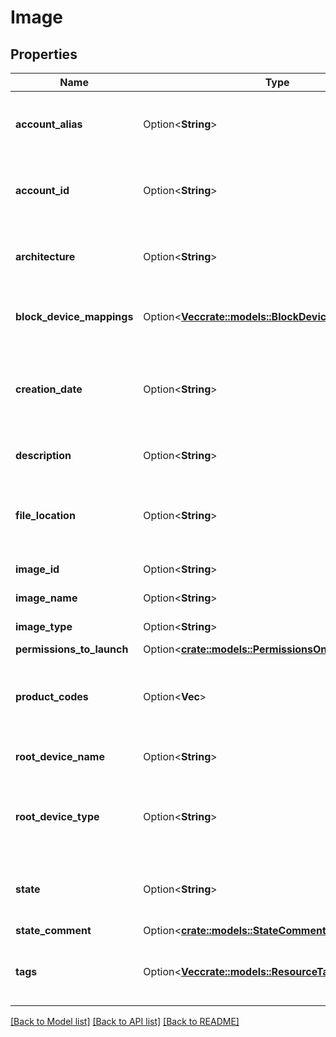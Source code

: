 # Image

## Properties

Name | Type | Description | Notes
------------ | ------------- | ------------- | -------------
**account_alias** | Option<**String**> | The account alias of the owner of the OMI. | [optional]
**account_id** | Option<**String**> | The account ID of the owner of the OMI. | [optional]
**architecture** | Option<**String**> | The architecture of the OMI (by default, `i386`). | [optional]
**block_device_mappings** | Option<[**Vec<crate::models::BlockDeviceMappingImage>**](BlockDeviceMappingImage.md)> | One or more block device mappings. | [optional]
**creation_date** | Option<**String**> | The date and time of creation of the OMI, in ISO 8601 date-time format. | [optional]
**description** | Option<**String**> | The description of the OMI. | [optional]
**file_location** | Option<**String**> | The location of the bucket where the OMI files are stored. | [optional]
**image_id** | Option<**String**> | The ID of the OMI. | [optional]
**image_name** | Option<**String**> | The name of the OMI. | [optional]
**image_type** | Option<**String**> | The type of the OMI. | [optional]
**permissions_to_launch** | Option<[**crate::models::PermissionsOnResource**](PermissionsOnResource.md)> |  | [optional]
**product_codes** | Option<**Vec<String>**> | The product codes associated with the OMI. | [optional]
**root_device_name** | Option<**String**> | The name of the root device. | [optional]
**root_device_type** | Option<**String**> | The type of root device used by the OMI (always `bsu`). | [optional]
**state** | Option<**String**> | The state of the OMI (`pending` \\| `available` \\| `failed`). | [optional]
**state_comment** | Option<[**crate::models::StateComment**](StateComment.md)> |  | [optional]
**tags** | Option<[**Vec<crate::models::ResourceTag>**](ResourceTag.md)> | One or more tags associated with the OMI. | [optional]

[[Back to Model list]](../README.md#documentation-for-models) [[Back to API list]](../README.md#documentation-for-api-endpoints) [[Back to README]](../README.md)


